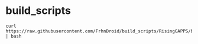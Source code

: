 # build_scripts
```
curl https://raw.githubusercontent.com/FrhnDroid/build_scripts/RisingGAPPS/build.sh | bash
```
